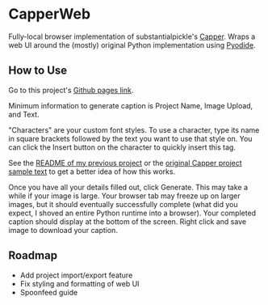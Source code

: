# CapperWeb
Fully-local browser implementation of substantialpickle's [Capper](https://github.com/substantialpickle/Capper). 
Wraps a web UI around the (mostly) original Python implementation using [Pyodide](https://github.com/pyodide/pyodide). 

## How to Use
Go to this project's [Github pages link](https://synchroslap.github.io/CapperWeb/).

Minimum information to generate caption is Project Name, Image Upload, and Text.

"Characters" are your custom font styles. To use a character, type its name in square brackets followed by the text 
you want to use that style on. You can click the Insert button on the character to quickly insert this tag. 

See the [README of my previous project](https://github.com/synchroslap/CapperGUI) or the 
[original Capper project sample text](https://github.com/substantialpickle/Capper/blob/main/samples/getting-started/text.txt) 
to get a better idea of how this works.

Once you have all your details filled out, click Generate. This may take a while if your image is large. Your browser 
tab may freeze up on larger images, but it should eventually successfully complete (what did you expect, I shoved an 
entire Python runtime into a browser). Your completed caption should display at the bottom of the screen. Right click
and save image to download your caption.

## Roadmap
- Add project import/export feature
- Fix styling and formatting of web UI
- Spoonfeed guide 


